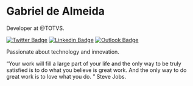 # Gabriel de Almeida

Developer at @TOTVS.

[![Twitter Badge](https://img.shields.io/badge/-@Gabr13l_Dev-6633cc?style=flat-square&labelColor=6633cc&logo=twitter&logoColor=white&link=https://twitter.com/Gabr13l_DeV)](https://twitter.com/Gabr13l_DeV) 
[![Linkedin Badge](https://img.shields.io/badge/-Gabriel%20Almeida-6633cc?style=flat-square&logo=Linkedin&logoColor=white&link=https://www.linkedin.com/in/gabriel-de-almeida-5bb7a614a/)](https://www.linkedin.com/in/gabriel-de-almeida-5bb7a614a/) 
[![Outlook Badge](https://img.shields.io/badge/-gabriel.almeida.p@outlook.com-6633cc?style=flat-square&logo=outlook&logoColor=white&link=mailto:gabriel.almeida.p@outlook.com)](mailto:gabriel.almeida.p@outlook.com)


Passionate about technology and innovation.

“Your work will fill a large part of your life and the only way to be truly satisfied is to do what you believe is great work. And the only way to do great work is to love what you do. ” Steve Jobs.

